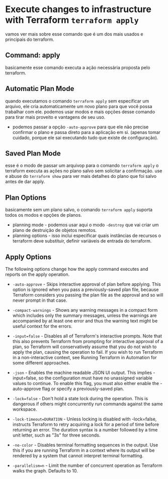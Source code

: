 # Execute changes to infrastructure with Terraform `terraform apply`
vamos ver mais sobre esse comando que é um dos mais usados e principais do terraform.

## Command: apply
basicamente esse comando executa a ação necessária proposta pelo terraform.


## Automatic Plan Mode
quando executamos o comando `terraform apply` sem especificar um arquivo, ele cria automaticamente um novo plano para que você possa trabalhar com ele. podemos usar modos e mais opções desse comando para tirar mais proveito e vantagens de seu uso.

- podemos passar a opção `-auto-approve` para que ele não precise confirmar o plano e passa direto para a aplicação em si. (apenas tomar cuidado, porque ele sai executando tudo que existe de configuração).


## Saved Plan Mode
esse é o modo de passar um arquivop para o comando `terraform apply` o terraform executa as ações no plano salvo sem solicitar a confirmação. use e abuse do `terraform show` para ver mais detalhes do plano que foi salvo antes de dar apply.

## Plan Options
basicamente sem um plano salvo, o comando `terraform apply` suporta todos os modos e opções de planos.

- planning mode - podemos usar aqui o modo `-destroy` que vai criar um plano de destruição de objetos remotos.
- planning options - isso inclui especificar quais instâncias de recursos o terraform deve substituir, definir variáveis de entrada do terraform.

## Apply Options

The following options change how the apply command executes and reports on the apply operation.

- `-auto-approve` - Skips interactive approval of plan before applying. This option is ignored when you pass a previously-saved plan file, because Terraform considers you passing the plan file as the approval and so will never prompt in that case.

- `-compact-warnings` - Shows any warning messages in a compact form which includes only the summary messages, unless the warnings are accompanied by at least one error and thus the warning text might be useful context for the errors.

- `-input=false` - Disables all of Terraform's interactive prompts. Note that this also prevents Terraform from prompting for interactive approval of a plan, so Terraform will conservatively assume that you do not wish to apply the plan, causing the operation to fail. If you wish to run Terraform in a non-interactive context, see Running Terraform in Automation for some different approaches.

- `-json` - Enables the machine readable JSON UI output. This implies -input=false, so the configuration must have no unassigned variable values to continue. To enable this flag, you must also either enable the -auto-approve flag or specify a previously-saved plan.

- `-lock=false` - Don't hold a state lock during the operation. This is dangerous if others might concurrently run commands against the same workspace.

- `-lock-timeout=DURATION` - Unless locking is disabled with -lock=false, instructs Terraform to retry acquiring a lock for a period of time before returning an error. The duration syntax is a number followed by a time unit letter, such as "3s" for three seconds.

- `-no-color` - Disables terminal formatting sequences in the output. Use this if you are running Terraform in a context where its output will be rendered by a system that cannot interpret terminal formatting.

- `-parallelism=n` - Limit the number of concurrent operation as Terraform walks the graph. Defaults to 10.

